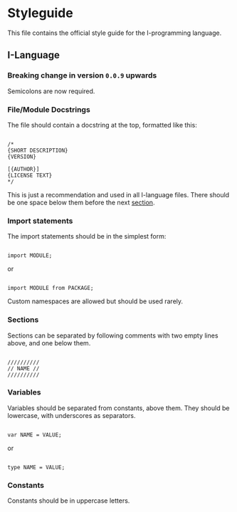 # Styleguide

This file contains the official style guide for the I-programming language.

## I-Language

### Breaking change in version `0.0.9` upwards

Semicolons are now required.

### File/Module Docstrings

The file should contain a docstring at the top, formatted like this:

```il

/*
{SHORT DESCRIPTION}
{VERSION}

[{AUTHOR}]
{LICENSE TEXT}
*/

```

This is just a recommendation and used in all I-language files. There should be one space below them before the next [section](#sections).

### Import statements

The import statements should be in the simplest form:

```il

import MODULE;

```

or

```il

import MODULE from PACKAGE;

```

Custom namespaces are allowed but should be used rarely.

### Sections

Sections can be separated by following comments with two empty lines above, and one below them.

```il

//////////
// NAME //
//////////

```

### Variables

Variables should be separated from constants, above them. They should be lowercase, with underscores as separators.

```il

var NAME = VALUE;

```

or

```il

type NAME = VALUE;

```

### Constants

Constants should be in uppercase letters.
